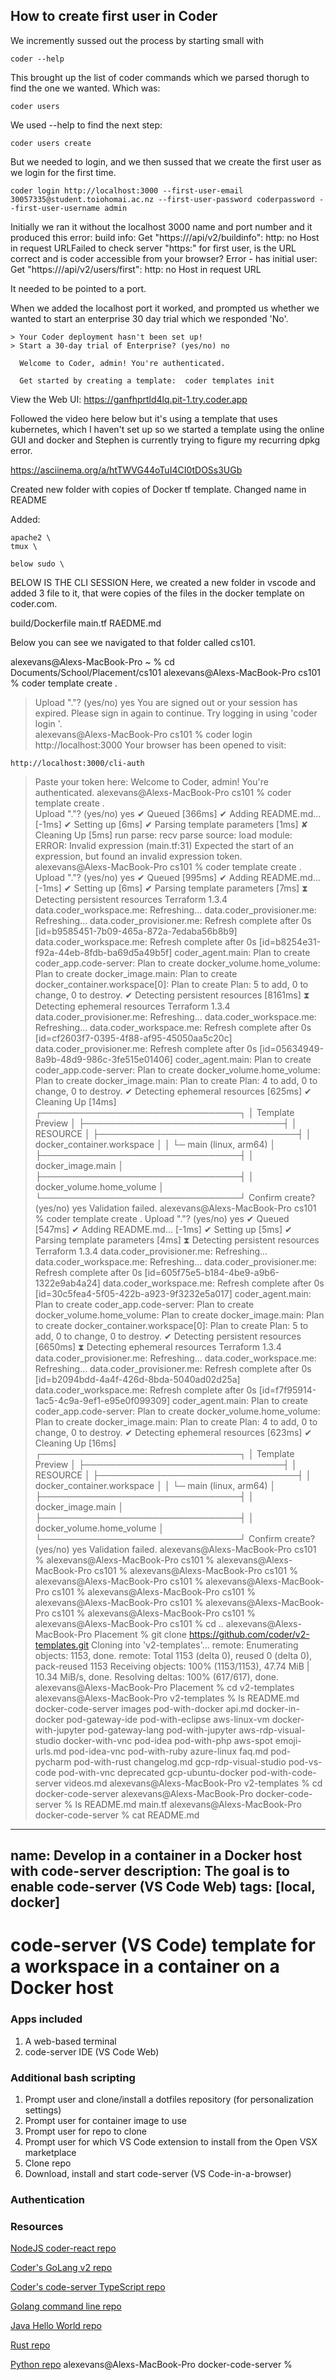 ## How to create first user in Coder

We incremently sussed out the process by starting small with

```
coder --help
```

This brought up the list of coder commands which we parsed thorugh to find the one we wanted. 
Which was: 

```
coder users
```

We used --help to find the next step:

```
coder users create
```

But we needed to login, and we then sussed that we create the first user as we login for the first time. 

```
coder login http://localhost:3000 --first-user-email 30057335@student.toiohomai.ac.nz --first-user-password coderpassword --first-user-username admin
```

Initially we ran it without the localhost 3000 name and port number and it produced this error:
build info: Get "https:///api/v2/buildinfo": http: no Host in request URLFailed to check server "https:" for first user, is the URL correct and is coder accessible from your browser? Error - has initial user: Get "https:///api/v2/users/first": http: no Host in request URL

It needed to be pointed to a port. 

When we added the localhost port it worked, and prompted us whether we wanted to start an enterprise 30 day trial which we responded 'No'. 
```
> Your Coder deployment hasn't been set up!
> Start a 30-day trial of Enterprise? (yes/no) no
                                                            
  Welcome to Coder, admin! You're authenticated.            
                                                            
  Get started by creating a template:  coder templates init 
```

View the Web UI: https://ganfhprtld4lq.pit-1.try.coder.app 

Followed the video here below but it's using a template that uses kubernetes, which I haven't set up so we started a template using the online GUI and docker and Stephen is currently trying to figure my recurring dpkg error. 

https://asciinema.org/a/htTWVG44oTuI4CI0tDOSs3UGb


Created new folder with copies of Docker tf template. Changed name in README

Added:  

    apache2 \
    tmux \

    below sudo \


BELOW IS THE CLI SESSION 
Here, we created a new folder in vscode and added 3 file to it, that were copies of the files in the docker template on coder.com.

build/Dockerfile
main.tf 
RAEDME.md

Below you can see we navigated to that folder called cs101. 

alexevans@Alexs-MacBook-Pro ~ % cd Documents/School/Placement/cs101 
alexevans@Alexs-MacBook-Pro cs101 % coder template create .
> Upload "."? (yes/no) yes
You are signed out or your session has expired. Please sign in again to continue.
Try logging in using 'coder login <url>'.                                        
alexevans@Alexs-MacBook-Pro cs101 % coder login http://localhost:3000
Your browser has been opened to visit:

	http://localhost:3000/cli-auth

> Paste your token here: 
> Welcome to Coder, admin! You're authenticated.
alexevans@Alexs-MacBook-Pro cs101 % coder template create .          
> Upload "."? (yes/no) yes
✔ Queued [366ms]
✔ Adding README.md... [-1ms]
✔ Setting up [6ms]
✔ Parsing template parameters [1ms]
✘ Cleaning Up [5ms]
run parse: recv parse source: load module:  ERROR: Invalid expression (main.tf:31)
> Expected the start of an expression, but found an invalid expression token.     
alexevans@Alexs-MacBook-Pro cs101 % coder template create .
> Upload "."? (yes/no) yes
✔ Queued [995ms]
✔ Adding README.md... [-1ms]
✔ Setting up [6ms]
✔ Parsing template parameters [7ms]
⧗  Detecting persistent resources 
  Terraform 1.3.4
  data.coder_workspace.me: Refreshing...
  data.coder_provisioner.me: Refreshing...
  data.coder_provisioner.me: Refresh complete after 0s [id=b9585451-7b09-465a-872a-7edaba56b8b9]
  data.coder_workspace.me: Refresh complete after 0s [id=b8254e31-f92a-44eb-8fdb-ba69d5a49b5f]
  coder_agent.main: Plan to create
  coder_app.code-server: Plan to create
  docker_volume.home_volume: Plan to create
  docker_image.main: Plan to create
  docker_container.workspace[0]: Plan to create
  Plan: 5 to add, 0 to change, 0 to destroy.
✔ Detecting persistent resources [8161ms]
⧗  Detecting ephemeral resources 
  Terraform 1.3.4
  data.coder_provisioner.me: Refreshing...
  data.coder_workspace.me: Refreshing...
  data.coder_workspace.me: Refresh complete after 0s [id=cf2603f7-0395-4f88-af95-45050aa5c20c]
  data.coder_provisioner.me: Refresh complete after 0s [id=05634949-8a9b-48d9-986c-3fe515e01406]
  coder_agent.main: Plan to create
  coder_app.code-server: Plan to create
  docker_volume.home_volume: Plan to create
  docker_image.main: Plan to create
  Plan: 4 to add, 0 to change, 0 to destroy.
✔ Detecting ephemeral resources [625ms]
✔ Cleaning Up [14ms]
┌────────────────────────────────┐
│ Template Preview               │
├────────────────────────────────┤
│ RESOURCE                       │
├────────────────────────────────┤
│ docker_container.workspace     │
│ └─ main (linux, arm64)         │
├────────────────────────────────┤
│ docker_image.main              │
├────────────────────────────────┤
│ docker_volume.home_volume      │
└────────────────────────────────┘
> Confirm create? (yes/no) yes
Validation failed.
alexevans@Alexs-MacBook-Pro cs101 % coder template create .
> Upload "."? (yes/no) yes
✔ Queued [547ms]
✔ Adding README.md... [-1ms]
✔ Setting up [5ms]
✔ Parsing template parameters [4ms]
⧗  Detecting persistent resources 
  Terraform 1.3.4
  data.coder_provisioner.me: Refreshing...
  data.coder_workspace.me: Refreshing...
  data.coder_provisioner.me: Refresh complete after 0s [id=605f75e5-b184-4be9-a9b6-1322e9ab4a24]
  data.coder_workspace.me: Refresh complete after 0s [id=30c5fea4-5f05-422b-a923-9f3232e5a017]
  coder_agent.main: Plan to create
  coder_app.code-server: Plan to create
  docker_volume.home_volume: Plan to create
  docker_image.main: Plan to create
  docker_container.workspace[0]: Plan to create
  Plan: 5 to add, 0 to change, 0 to destroy.
✔ Detecting persistent resources [6650ms]
⧗  Detecting ephemeral resources 
  Terraform 1.3.4
  data.coder_provisioner.me: Refreshing...
  data.coder_workspace.me: Refreshing...
  data.coder_provisioner.me: Refresh complete after 0s [id=b2094bdd-4a4f-426d-8bda-5040ad02d25a]
  data.coder_workspace.me: Refresh complete after 0s [id=f7f95914-1ac5-4c9a-9ef1-e95e0f099309]
  coder_agent.main: Plan to create
  coder_app.code-server: Plan to create
  docker_volume.home_volume: Plan to create
  docker_image.main: Plan to create
  Plan: 4 to add, 0 to change, 0 to destroy.
✔ Detecting ephemeral resources [623ms]
✔ Cleaning Up [16ms]
┌────────────────────────────────┐
│ Template Preview               │
├────────────────────────────────┤
│ RESOURCE                       │
├────────────────────────────────┤
│ docker_container.workspace     │
│ └─ main (linux, arm64)         │
├────────────────────────────────┤
│ docker_image.main              │
├────────────────────────────────┤
│ docker_volume.home_volume      │
└────────────────────────────────┘
> Confirm create? (yes/no) yes
Validation failed.
alexevans@Alexs-MacBook-Pro cs101 % 
alexevans@Alexs-MacBook-Pro cs101 % 
alexevans@Alexs-MacBook-Pro cs101 % 
alexevans@Alexs-MacBook-Pro cs101 % 
alexevans@Alexs-MacBook-Pro cs101 % 
alexevans@Alexs-MacBook-Pro cs101 % 
alexevans@Alexs-MacBook-Pro cs101 % 
alexevans@Alexs-MacBook-Pro cs101 % 
alexevans@Alexs-MacBook-Pro cs101 % 
alexevans@Alexs-MacBook-Pro cs101 % 
alexevans@Alexs-MacBook-Pro cs101 % cd ..
alexevans@Alexs-MacBook-Pro Placement % git clone https://github.com/coder/v2-templates.git
Cloning into 'v2-templates'...
remote: Enumerating objects: 1153, done.
remote: Total 1153 (delta 0), reused 0 (delta 0), pack-reused 1153
Receiving objects: 100% (1153/1153), 47.74 MiB | 10.34 MiB/s, done.
Resolving deltas: 100% (617/617), done.
alexevans@Alexs-MacBook-Pro Placement % cd v2-templates 
alexevans@Alexs-MacBook-Pro v2-templates % ls
README.md		docker-code-server	images			pod-with-docker
api.md			docker-in-docker	pod-gateway-ide		pod-with-eclipse
aws-linux-vm		docker-with-jupyter	pod-gateway-lang	pod-with-jupyter
aws-rdp-visual-studio	docker-with-vnc		pod-idea		pod-with-php
aws-spot		emoji-urls.md		pod-idea-vnc		pod-with-ruby
azure-linux		faq.md			pod-pycharm		pod-with-rust
changelog.md		gcp-rdp-visual-studio	pod-vs-code		pod-with-vnc
deprecated		gcp-ubuntu-docker	pod-with-code-server	videos.md
alexevans@Alexs-MacBook-Pro v2-templates % cd docker-code-server 
alexevans@Alexs-MacBook-Pro docker-code-server % ls
README.md	main.tf
alexevans@Alexs-MacBook-Pro docker-code-server % cat README.md                                      
---
name: Develop in a container in a Docker host with code-server
description: The goal is to enable code-server (VS Code Web) 
tags: [local, docker]
---

# code-server (VS Code) template for a workspace in a container on a Docker host

### Apps included
1. A web-based terminal
1. code-server IDE (VS Code Web)

### Additional bash scripting
1. Prompt user and clone/install a dotfiles repository (for personalization settings)
2. Prompt user for container image to use
3. Prompt user for repo to clone
4. Prompt user for which VS Code extension to install from the Open VSX marketplace
5. Clone repo
6. Download, install and start code-server (VS Code-in-a-browser)

### Authentication


### Resources
[NodeJS coder-react repo](https://github.com/mark-theshark/coder-react)

[Coder's GoLang v2 repo](https://github.com/coder/coder)

[Coder's code-server TypeScript repo](https://github.com/coder/code-server)

[Golang command line repo](https://github.com/sharkymark/commissions)

[Java Hello World repo](https://github.com/sharkymark/java_helloworld)

[Rust repo](https://github.com/sharkymark/rust-hw)

[Python repo](https://github.com/sharkymark/python_commissions)
alexevans@Alexs-MacBook-Pro docker-code-server %    